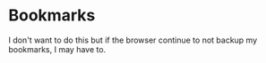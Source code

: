 # Bookmarks
I don't want to do this but if the browser continue to not backup my bookmarks, I may have to.  

